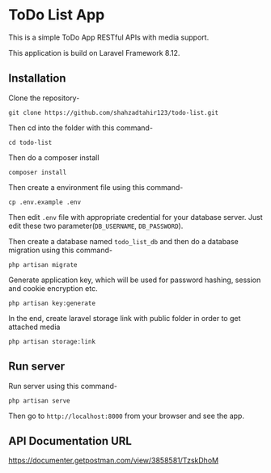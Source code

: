 # ToDo List App

This is a simple ToDo App RESTful APIs with media support.

This application is build on Laravel Framework 8.12.

## Installation

Clone the repository-
```
git clone https://github.com/shahzadtahir123/todo-list.git
```

Then cd into the folder with this command-
```
cd todo-list
```

Then do a composer install
```
composer install
```

Then create a environment file using this command-
```
cp .env.example .env
```

Then edit `.env` file with appropriate credential for your database server. Just edit these two parameter(`DB_USERNAME`, `DB_PASSWORD`).

Then create a database named `todo_list_db` and then do a database migration using this command-
```
php artisan migrate
```

Generate application key, which will be used for password hashing, session and cookie encryption etc.
```
php artisan key:generate
```

In the end, create laravel storage link with public folder in order to get attached media
```
php artisan storage:link
```

## Run server

Run server using this command-
```
php artisan serve
```

Then go to `http://localhost:8000` from your browser and see the app.

## API Documentation URL

https://documenter.getpostman.com/view/3858581/TzskDhoM
